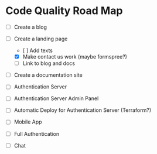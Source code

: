 # Code Quality Road Map

- [ ] Create a blog
- [ ] Create a landing page
  - [ ] Add texts
  - [x] Make contact us work (maybe formspree?)
  - [ ] Link to blog and docs
- [ ] Create a documentation site

- [ ] Authentication Server
- [ ] Authentication Server Admin Panel
- [ ] Automatic Deploy for Authentication Server (Terraform?)

- [ ] Mobile App
- [ ] Full Authentication
- [ ] Chat
